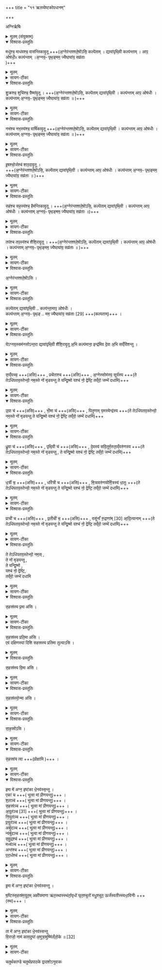 +++
title = "११ ऋतव्येष्टकोपधानम्"

+++

अग्निर्ऋषिः

<details><summary>मूलम् (संयुक्तम्)</summary>

मधु॑श्च॒ माध॑वश्च॒ वास॑न्तिकावृ॒तू शु॒क्रश्च॒ शुचि॑श्च॒ ग्रैष्मा॑वृ॒तू नभ॑श्च नभ॒स्य॑श्च॒ वार्षि॑कावृ॒तू इ॒षश्चो॒र्जश्च॑ शार॒दावृ॒तू सह॑श्च सह॒स्य॑श्च॒ हैम॑न्तिकावृ॒तू तप॑श्च तप॒स्य॑श्च शैशि॒रावृ॒तू अ॒ग्नेर॑न्तश्श्ले॒षो॑ऽसि॒ कल्पे॑ता॒न्द्यावा॑पृथि॒वी कल्प॑न्ता॒माप॒ ओष॑धी॒ᳵ कल्प॑न्ताम॒ग्नय॒ᳶ पृथ॒ङ्मम॒ ज्यैष्ठ्या॑य॒ सव्र॑ताः [29]  ये॑ऽग्नय॒स्सम॑नसोऽन्त॒रा द्यावा॑पृथि॒वी शै॑शि॒रावृ॒तू अ॒भि कल्प॑माना॒ इन्द्र॑मिव दे॒वा अ॒भि सव्ँवि॑शन्तु स॒य्ँयच्च॒ प्रचे॑ताश्चा॒ग्नेस्सोम॑स्य॒ सूर्य॑स्यो॒ग्रा च॑ भी॒मा च॑ पितृ॒णाय्ँय॒मस्येन्द्र॑स्य ध्रु॒वा च॑ पृथि॒वी च॑ दे॒वस्य॑ सवि॒तुर्म॒रुता॒व्ँवरु॑णस्य ध॒र्त्री च॒ धरि॑त्री च मि॒त्रावरु॑णयोर्मि॒त्रस्य॑ धा॒तुᳶ प्राची॑ च प्र॒तीची॑ च॒ वसू॑नाँरु॒द्राणा॑म् [30]  आ॒दि॒त्याना॒न्ते तेऽधि॑पतय॒स्तेभ्यो॒ नम॒स्ते नो॑ मृडयन्तु॒ ते यन्द्वि॒ष्मो यश्च॑ नो॒ द्वेष्टि॒ तव्ँवो॒ जम्भे॑ दधामि स॒हस्र॑स्य प्र॒मा अ॑सि स॒हस्र॑स्य प्रति॒मा अ॑सि स॒हस्र॑स्य वि॒मा अ॑सि स॒हस्र॑स्यो॒न्मा अ॑सि साह॒स्रो॑ऽसि स॒हस्रा॑य त्वे॒मा मे॑ अग्न॒ इष्ट॑का धे॒नव॑स्स॒न्त्वेका॑ च श॒तञ्च॑ स॒हस्र॑ञ्चा॒युत॑ञ्च [31]  नि॒युत॑ञ्च प्र॒युत॒ञ्चार्बु॑दञ्च॒ न्य॑र्बुदञ्च समु॒द्रश्च॒ मध्य॒ञ्चान्त॑श्च परा॒र्धश्चे॒मा मे॑ अग्न॒ इष्ट॑का धे॒नव॑स्सन्तु ष॒ष्टिस्स॒हस्र॑म॒युत॒मक्षी॑यमाणा ऋत॒स्थास्स्थ॑र्ता॒वृधो॑ घृत॒श्चुतो॑ मधु॒श्चुत॒ ऊर्ज॑स्वतीस्स्वधा॒विनी॒स्ता मे॑ अग्न॒ इष्ट॑का धे॒नव॑स्सन्तु वि॒राजो॒ नाम॑ काम॒दुघा॑ अ॒मुत्रा॒मुष्मि॑ल्ँलो॒के ॥  
[32]   
</details>

<details open><summary>विश्वास-प्रस्तुतिः</summary>

मधु॑श्च॒ माध॑वश्च॒ वास॑न्तिकावृ॒तू
+++(अ॒ग्नेर॑न्तश्श्ले॒षो॑ऽसि॒ कल्पे॑ताम् ।  द्यावा॑पृथि॒वी कल्प॑न्ताम्  ।  आप॒ ओष॑धी॒ᳵ कल्प॑न्ताम् ।अ॒ग्नय॒ᳶ पृथ॒ङ्मम॒ ज्यैष्ठ्या॑य॒ सव्र॑ताः  
)+++
</details>

<details><summary>मूलम्</summary>

मधु॑श्च॒ माध॑वश्च॒ वास॑न्तिकावृ॒तू
+++(अ॒ग्नेर॑न्तश्श्ले॒षो॑ऽसि॒ कल्पे॑ताम् ।  द्यावा॑पृथि॒वी कल्प॑न्ताम्  ।  आप॒ ओष॑धी॒ᳵ कल्प॑न्ताम् ।अ॒ग्नय॒ᳶ पृथ॒ङ्मम॒ ज्यैष्ठ्या॑य॒ सव्र॑ताः  
)+++
</details>

<details><summary>सायण-टीका</summary>

(अथ चतुर्थाष्टके चतुर्थप्रपाठके एकादशोऽनुवाकः) ।  
दशमेऽनुवाके नक्षत्रेष्टका उक्ताः ।  
अथैकादश ऋतव्याख्या इष्टका उच्यन्ते।  
कल्पः—“मधुश्च भाधवश्चेति द्वे ऋतव्ये समानतया द्वे देवते” इति ।  
पाठस्तु— मधुश्च माधवश्चेति ।  
मधुश्चैता मासः ।  
माधवो वैशाखो मासः ।  
तावुभौ वसन्तसंबन्धिनावृत्ववयवौ ।  
यद्यप्येतौ द्वौ मन्त्रौ तथाऽपि सहपठितत्वात्तया देवतयेति शेषं सकृदेवोच्चार्य द्वे इष्टके प्रथमचितावुपदध्यात् ।  
</details>

<details open><summary>विश्वास-प्रस्तुतिः</summary>

शु॒क्रश्च॒ शुचि॑श्च॒ ग्रैष्मा॑वृ॒तू ।
+++(अ॒ग्नेर॑न्तश्श्ले॒षो॑ऽसि॒,  कल्पे॑ताम् द्यावा॑पृथि॒वी । कल्प॑न्ताम् आप॒ ओष॑धीः । कल्प॑न्ताम् अ॒ग्नय॒ᳶ पृथ॒ङ्मम॒ ज्यैष्ठ्या॑य॒ सव्र॑ताः ॥  )+++
</details>

<details><summary>मूलम्</summary>

शु॒क्रश्च॒ शुचि॑श्च॒ ग्रैष्मा॑वृ॒तू ।
+++(अ॒ग्नेर॑न्तश्श्ले॒षो॑ऽसि॒,  कल्पे॑ताम् द्यावा॑पृथि॒वी । कल्प॑न्ताम् आप॒ ओष॑धीः । कल्प॑न्ताम् अ॒ग्नय॒ᳶ पृथ॒ङ्मम॒ ज्यैष्ठ्या॑य॒ सव्र॑ताः ॥  )+++
</details>

<details><summary>सायण-टीका</summary>

कल्पः—“शुक्रश्च शुचिश्चेति द्वे ऋतव्ये समानतया द्वे देवते” इति ।  
पाठस्तु— शुक्रश्च सुचिश्चेति ।  
शुक्रो ज्येष्ठः ।  
शुचिरषाढः ।  
तावभौ ग्रीष्मसंबन्धिनावृत्ववयवौ एतने मन्त्रेण द्वितीयस्यां चितौ द्व उपदध्यात् ।  
</details>

<details open><summary>विश्वास-प्रस्तुतिः</summary>

नभ॑श्च नभ॒स्य॑श्च॒ वार्षि॑कावृ॒तू
+++(अ॒ग्नेर॑न्तश्श्ले॒षो॑ऽसि॒,  कल्पे॑ताम् द्यावा॑पृथि॒वी । कल्प॑न्ताम् आप॒ ओष॑धीः । कल्प॑न्ताम् अ॒ग्नय॒ᳶ पृथ॒ङ्मम॒ ज्यैष्ठ्या॑य॒ सव्र॑ताः ॥ )+++
</details>

<details><summary>मूलम्</summary>

नभ॑श्च नभ॒स्य॑श्च॒ वार्षि॑कावृ॒तू
+++(अ॒ग्नेर॑न्तश्श्ले॒षो॑ऽसि॒,  कल्पे॑ताम् द्यावा॑पृथि॒वी । कल्प॑न्ताम् आप॒ ओष॑धीः । कल्प॑न्ताम् अ॒ग्नय॒ᳶ पृथ॒ङ्मम॒ ज्यैष्ठ्या॑य॒ सव्र॑ताः ॥ )+++
</details>

<details><summary>सायण-टीका</summary>

कल्पः—नमश्च नमस्यश्चेति चतस्र ऋतव्या द्वे द्वे समानतया देवते” इति ।  
पाठस्तु— नभश्च नभस्यश्चेति ।  
नभः श्रावणः ।  
नमस्यो भाद्रपदः ।  
तावुभौ वर्षाणां संवन्धिनावृत्ववयवौ ।   
</details>

<details open><summary>विश्वास-प्रस्तुतिः</summary>

इ॒षश्चो॒र्जश्च॑ शार॒दावृ॒तू ।  
+++(अ॒ग्नेर॑न्तश्श्ले॒षो॑ऽसि॒,  कल्पे॑ताम् द्यावा॑पृथि॒वी । कल्प॑न्ताम् आप॒ ओष॑धीः । कल्प॑न्ताम् अ॒ग्नय॒ᳶ पृथ॒ङ्मम॒ ज्यैष्ठ्या॑य॒ सव्र॑ताः ॥ )+++
</details>

<details><summary>मूलम्</summary>

इ॒षश्चो॒र्जश्च॑ शार॒दावृ॒तू ।  
+++(अ॒ग्नेर॑न्तश्श्ले॒षो॑ऽसि॒,  कल्पे॑ताम् द्यावा॑पृथि॒वी । कल्प॑न्ताम् आप॒ ओष॑धीः । कल्प॑न्ताम् अ॒ग्नय॒ᳶ पृथ॒ङ्मम॒ ज्यैष्ठ्या॑य॒ सव्र॑ताः ॥ )+++
</details>

<details><summary>सायण-टीका</summary>

इष आश्वयुजः ।  
ऊर्जः कार्तिकः ।  
तावुभौ शर त्संबन्धिनावृत्ववयवौ ।  
एतन्मन्त्रसाध्याश्चतस्र इष्टका मध्यमचितावुपदध्यात् ।  
</details>

<details open><summary>विश्वास-प्रस्तुतिः</summary>

सह॑श्च सह॒स्य॑श्च॒ हैम॑न्तिकावृ॒तू ।
+++(अ॒ग्नेर॑न्तश्श्ले॒षो॑ऽसि॒,  कल्पे॑ताम् द्यावा॑पृथि॒वी । कल्प॑न्ताम् आप॒ ओष॑धीः । कल्प॑न्ताम् अ॒ग्नय॒ᳶ पृथ॒ङ्मम॒ ज्यैष्ठ्या॑य॒ सव्र॑ताः ॥)+++
</details>

<details><summary>मूलम्</summary>

सह॑श्च सह॒स्य॑श्च॒ हैम॑न्तिकावृ॒तू ।
+++(अ॒ग्नेर॑न्तश्श्ले॒षो॑ऽसि॒,  कल्पे॑ताम् द्यावा॑पृथि॒वी । कल्प॑न्ताम् आप॒ ओष॑धीः । कल्प॑न्ताम् अ॒ग्नय॒ᳶ पृथ॒ङ्मम॒ ज्यैष्ठ्या॑य॒ सव्र॑ताः ॥)+++
</details>

<details><summary>सायण-टीका</summary>

कल्पः—“सहश्च सहस्यश्चेति द्वे ऋतव्ये समानतया (द्वे) देवते” इति ।  
पाठस्तु— सहश्च सहस्यश्चेति ।  
सहो मार्गशीर्षः ।  
सहस्यः पौषः ।  
तावुभौ हेमन्तसंबन्धिनावृत्ववयवौ ।  
एतमन्त्रसाध्ये द्वे इष्टके चतुर्थ्यां चितावुपदध्यात् ।   
</details>

<details open><summary>विश्वास-प्रस्तुतिः</summary>

तप॑श्च तप॒स्य॑श्च शैशि॒रावृ॒तू ।
+++(अ॒ग्नेर॑न्तश्श्ले॒षो॑ऽसि॒,  कल्पे॑ताम् द्यावा॑पृथि॒वी । कल्प॑न्ताम् आप॒ ओष॑धीः । कल्प॑न्ताम् अ॒ग्नय॒ᳶ पृथ॒ङ्मम॒ ज्यैष्ठ्या॑य॒ सव्र॑ताः ॥ )+++
</details>

<details><summary>मूलम्</summary>

तप॑श्च तप॒स्य॑श्च शैशि॒रावृ॒तू ।
+++(अ॒ग्नेर॑न्तश्श्ले॒षो॑ऽसि॒,  कल्पे॑ताम् द्यावा॑पृथि॒वी । कल्प॑न्ताम् आप॒ ओष॑धीः । कल्प॑न्ताम् अ॒ग्नय॒ᳶ पृथ॒ङ्मम॒ ज्यैष्ठ्या॑य॒ सव्र॑ताः ॥ )+++
</details>

<details><summary>सायण-टीका</summary>

कल्पः—“तपश्च तपस्यश्चेति द्वे ऋतव्ये समानतया द्वे देवते” इति ।  
पाठस्तु— 		तपश्च तपश्यश्चेति ।  
तपो माघः ।  
तपस्यः फाल्गुनः ।  
एतावुभौ  शिशिरसंबन्धिनावृत्ववयवौ ।  
एतमन्त्रसाध्ये द्वे इष्टके पञ्चम्यां चितावुपदध्यात् ।    २०९६
</details>

<details open><summary>विश्वास-प्रस्तुतिः</summary>

अ॒ग्नेर॑न्तश्श्ले॒षो॑ऽसि ।  
</details>

<details><summary>मूलम्</summary>

अ॒ग्नेर॑न्तश्श्ले॒षो॑ऽसि ।  
</details>

<details><summary>सायण-टीका</summary>

अथ सर्वेष्वप्यनुपञ्जनीयं मन्त्रशेषमाह— अग्नेरन्त इति ।  
हे ऋतुविशेष त्वं चीयमानस्याग्नेरन्तःश्लेषोऽसि ।
</details>

<details open><summary>विश्वास-प्रस्तुतिः</summary>

कल्पे॑ताम् द्यावा॑पृथि॒वी ..
कल्प॑न्ता॒माप॒ ओष॑धीः ।  
कल्प॑न्ताम् अ॒ग्नय॒ᳶ पृथ॒ङ् ..
मम॒ ज्यैष्ठ्या॑य॒ सव्र॑ताः [29] +++(कल्पताम्)+++ ।
</details>

<details><summary>मूलम्</summary>

कल्पे॑ताम् द्यावा॑पृथि॒वी ..
कल्प॑न्ता॒माप॒ ओष॑धीः ।  
कल्प॑न्ताम् अ॒ग्नय॒ᳶ पृथ॒ङ् ..
मम॒ ज्यैष्ठ्या॑य॒ सव्र॑ताः [29] +++(कल्पताम्)+++ ।
</details>

<details><summary>सायण-टीका</summary>

यथा कुड्यस्यान्तर्दार्ढ्यार्थं काष्ठपाशाणादयः श्लिष्यन्ते तद्वान्मप्राग्निं चिन्वतो यजमानस्य ज्यैष्ठ्यायोत्कर्षार्थमिमे द्यावापृथिव्यौ कल्पेतां स्वोचितमुपकारं संपादयताम् ।  
समानं व्रतं कर्म येषां ते सव्रता एकस्मिकर्मण्यवस्थिता आवहनीयाद्यग्नयोऽपि पृथक्कल्पतां स्वस्वोचितव्यापारं संपादयन्तु ।
</details>

<details open><summary>विश्वास-प्रस्तुतिः</summary>

ये॑ऽग्नय॒स्सम॑नसोऽन्त॒रा द्यावा॑पृथि॒वी शै॑शि॒रावृ॒तू अ॒भि कल्प॑माना॒ इन्द्र॑मिव दे॒वा अ॒भि सव्ँवि॑शन्तु ।  
</details>

<details><summary>मूलम्</summary>

ये॑ऽग्नय॒स्सम॑नसोऽन्त॒रा द्यावा॑पृथि॒वी शै॑शि॒रावृ॒तू अ॒भि कल्प॑माना॒ इन्द्र॑मिव दे॒वा अ॒भि सव्ँवि॑शन्तु ।  
</details>

<details><summary>सायण-टीका</summary>

किंच द्यावापृथिवी अन्तरा द्यावा पृथिव्योर्मध्ये वर्तमानाः समनस एकमनस्का येऽग्नयस्ते सर्वेऽपि शिशिरसंबन्धि नावृत्ववयवावभिकल्पमानाः सर्वतः संपादयन्तु एतत्कर्माभिसंविशन्तु ।  
इन्द्रमिब देवा यथाऽन्ये सर्वे देवा इन्द्रमभितः सेवन्ते तद्वत् ।  
हे इष्टके ईदृगृतुस्वरूपां त्वामुपदधामीति तात्पर्यार्थः ।  
यदा वसन्ताद्यृतुमन्त्र* शेषत्वेनायं पठ्यते तदानीं शैशिरावृतू शैशिरसमानौ वासन्तिकावृवू इत्याद्यर्थो व्याख्येयः ।  
एतन्मन्त्रसाध्यमुपधानं विधत्ते–  
“ऋतव्या उप दधात्यृतूनां क्लृप्त्यै द्वंद्वमुप दधाति तस्माद्द्वंद्वभृतवः” (सं. का. ५ प्र. ४ अ. २) इति।  
यस्मादिष्टकयोद्वंर्द्वंमुपधीयते तस्मान्मासयोर्द्वयमृतुस्वरूपं भवति ।  
मध्यमचितौ चतुष्टयोपधानं विधत्ते– “अधृतेव वा एषा यन्मध्यामा चितिरन्तरिक्षामिव वा एषा द्वंद्वमन्यासु चि तीषूप दधाति चतस्रो मध्ये धृत्यै” (सं. का. ५ प्र. ४ अ. २) इति।  
यैषा मध्यमा चित्तिः सेयं भूमिं न स्पृशति, नापि दिवं, तस्मादियमघृते वाऽऽधाररहितेव तिष्ठति ।  
अत एवान्तरिक्षसमाना ।  
तस्मादन्यासु चिप्तीषु द्वंद्व मात्रोपधानेऽप्यस्यां चितौ धारणार्थं चतस्र उपध्यात् ।  
अथ सर्वर्तव्याः सामान्येन प्रशंसति—
“अन्तःश्लेषणं वा एताश्चितीनां यदृतव्या यदृतव्या उपदधाति चितीनां विधृत्यै” [सं. का. ५ प्र. ४ अ. २] इति।  

- * आदर्शपुस्तकेषु “मन्त्रविशेषत्वेन” इति पाठः ।  
स प्रामादिकः ।  

२०९७ यथा कुड्यादेर्दृढधारणाय पाषाणाद्यन्तःश्लेषणं तथा चितीनां दृडधारणाय ऋतव्या उपदध्यात् ।  
एतासामृतव्यानामुपरि शैवालस्योपधानं विधत्ते— “अवकामनूप दधात्येषा वा अग्नेर्योनि सयोनिमेवाग्निः चिनुते” [सं. का. ५ प्र. ४ अ. २] इति।  
उदकजन्मां शैवालापरपर्यायामवकामुपर्युपदध्यात् ।  
आपो ह्यग्रेः स्थानं, “स निलायत सोऽपः प्राविशत्’ इति श्रुत्यन्तरात् ।  
अवका च जलस्य कार्यत्वाज्ज लवदग्नेर्योनिः ।   अतस्तदुपधानेन सयोनिमेवाग्निं चितवान्भवति ।  
प्रकारान्तरेणावकासहिता ऋतव्यास्तद्वेदनं च प्रशंसति–
“उवाच ह विश्वामित्रोऽददित्स ब्रह्मणाऽन्नं यस्यैता उपधीयान्तै य उ चैना एवं वेददिति” (सं. का. ५ प्र. ४ अ. २) इति।  
यस्य यजमानस्यावकायुक्ता ऋतव्या उप धीयन्ते, योऽप्येता जानाति स उपधाता च ब्रह्मणा मुख्यया ब्राह्मणवृत्त्याऽन्नमददित्सर्वथाऽप्यन्नं भक्षयत्येवेति विश्वामित्रः स हायमुवाच ।   तस्मादेताः स्तुत्या इत्यर्थः ।  
</details>

<details open><summary>विश्वास-प्रस्तुतिः</summary>

स॒य्ँयच्च॒ +++(असि)+++ ,  प्रचे॑ताश्च +++(असि)+++ ,  अ॒ग्नेस्सोम॑स्य॒ सूर्य॑स्य +++(ते तेऽधि॑पतय॒स्तेभ्यो॒ नम॒स्ते नो॑ मृडयन्तु ते यन्द्वि॒ष्मो यश्च॑ नो॒ द्वेष्टि॒ तव्ँवो॒ जम्भे॑ दधामि)+++
</details>

<details><summary>मूलम्</summary>

स॒य्ँयच्च॒ +++(असि)+++ ,  प्रचे॑ताश्च +++(असि)+++ ,  अ॒ग्नेस्सोम॑स्य॒ सूर्य॑स्य +++(ते तेऽधि॑पतय॒स्तेभ्यो॒ नम॒स्ते नो॑ मृडयन्तु ते यन्द्वि॒ष्मो यश्च॑ नो॒ द्वेष्टि॒ तव्ँवो॒ जम्भे॑ दधामि)+++
</details>

<details><summary>सायण-टीका</summary>

कल्पः—“अथ यो न प्रतितिष्ठेत्स ऋतुमारभमाण एकचित्तीकमेव चिन्वीत संयच्च प्रचेताश्चेति पञ्च नानामन्त्रा उत्तरवेद्यामुपदध्यात्” इति।  
तत्र प्रथमेष्टकामन्त्रमाह— संयच्च प्रचेता इति ।   अग्निसोमसूर्याणां संयत्संयमनकारणं यदस्ति, प्रचेताः प्रकाशज्ञानहेतुश्च योऽस्ति, हे इष्टके तदुभयरूपा त्वमसि ।   
</details>

<details open><summary>विश्वास-प्रस्तुतिः</summary>

उ॒ग्रा च॑ +++(असि)+++ , भी॒मा च॑ +++(असि)+++ , पितृ॒णाम् य॒मस्येन्द्र॑स्य +++(ते तेऽधि॑पतय॒स्तेभ्यो॒ नम॒स्ते नो॑ मृडयन्तु ते यन्द्वि॒ष्मो यश्च॑ नो॒ द्वेष्टि॒ तव्ँवो॒ जम्भे॑ दधामि)+++
</details>

<details><summary>मूलम्</summary>

उ॒ग्रा च॑ +++(असि)+++ , भी॒मा च॑ +++(असि)+++ , पितृ॒णाम् य॒मस्येन्द्र॑स्य +++(ते तेऽधि॑पतय॒स्तेभ्यो॒ नम॒स्ते नो॑ मृडयन्तु ते यन्द्वि॒ष्मो यश्च॑ नो॒ द्वेष्टि॒ तव्ँवो॒ जम्भे॑ दधामि)+++
</details>

<details><summary>सायण-टीका</summary>

अथ द्वितीये ष्ठकामन्त्रमाह— उग्रा च मीमेति ।   पित्रादीनां येयमुग्रा ताडनादिशक्तिर्या च भीमा भयं करशक्तिस्तवुभयरूपा त्वमसि ।  
</details>

<details open><summary>विश्वास-प्रस्तुतिः</summary>

ध्रु॒वा च॑ +++(असि)+++ , पृथि॒वी च॑ +++(असि)+++ ,  दे॒वस्य॑ सवि॒तुर्म॒रुता॒व्ँवरु॑णस्य +++(ते तेऽधि॑पतय॒स्तेभ्यो॒ नम॒स्ते नो॑ मृडयन्तु , ते यन्द्वि॒ष्मो यश्च॑ नो॒ द्वेष्टि॒ तव्ँवो॒ जम्भे॑ दधामि)+++
</details>

<details><summary>मूलम्</summary>

ध्रु॒वा च॑ +++(असि)+++ , पृथि॒वी च॑ +++(असि)+++ ,  दे॒वस्य॑ सवि॒तुर्म॒रुता॒व्ँवरु॑णस्य +++(ते तेऽधि॑पतय॒स्तेभ्यो॒ नम॒स्ते नो॑ मृडयन्तु , ते यन्द्वि॒ष्मो यश्च॑ नो॒ द्वेष्टि॒ तव्ँवो॒ जम्भे॑ दधामि)+++
</details>

<details><summary>सायण-टीका</summary>

अथ तृतीयेष्टकामन्त्रमाह— घ्रुवा च पृथिवीति ।   सवित्रादीनां या ध्रुवा स्थिरा शक्तिर्या च पृथिवी विस्तीर्णा शक्तिस्तदुभयरूपा त्वमसि ।   
</details>

<details open><summary>विश्वास-प्रस्तुतिः</summary>

ध॒र्त्री च॒ +++(असि)+++ , धरि॑त्री च +++(असि)+++ ,  मि॒त्रावरु॑णयोर्मि॒त्रस्य॑ धा॒तुः +++(ते तेऽधि॑पतय॒स्तेभ्यो॒ नम॒स्ते नो॑ मृडयन्तु ते यन्द्वि॒ष्मो यश्च॑ नो॒ द्वेष्टि॒ तव्ँवो॒ जम्भे॑ दधामि)+++
</details>

<details><summary>मूलम्</summary>

ध॒र्त्री च॒ +++(असि)+++ , धरि॑त्री च +++(असि)+++ ,  मि॒त्रावरु॑णयोर्मि॒त्रस्य॑ धा॒तुः +++(ते तेऽधि॑पतय॒स्तेभ्यो॒ नम॒स्ते नो॑ मृडयन्तु ते यन्द्वि॒ष्मो यश्च॑ नो॒ द्वेष्टि॒ तव्ँवो॒ जम्भे॑ दधामि)+++
</details>

<details><summary>सायण-टीका</summary>

अथ चतुर्थेष्टकामन्त्रमाह—  २०९८ धर्त्री च धरित्रीति ।   मित्रावरुणादीनां या धारणसक्तिर्या च परप्रेरणारूपा धारयितृत्वशक्तिस्तदुभयरूपा त्वमसि ।   
</details>

<details open><summary>विश्वास-प्रस्तुतिः</summary>

प्राची॑ च +++(असि)+++ ,  प्र॒तीची॑ च॒ +++(असि)+++ , वसू॑नाँ रु॒द्राणा॑म् [30]  आ॒दि॒त्यानाम्  +++(ते तेऽधि॑पतय॒स्तेभ्यो॒ नम॒स्ते नो॑ मृडयन्तु ते यन्द्वि॒ष्मो यश्च॑ नो॒ द्वेष्टि॒ तव्ँवो॒ जम्भे॑ दधामि)+++
</details>

<details><summary>मूलम्</summary>

प्राची॑ च +++(असि)+++ ,  प्र॒तीची॑ च॒ +++(असि)+++ , वसू॑नाँ रु॒द्राणा॑म् [30]  आ॒दि॒त्यानाम्  +++(ते तेऽधि॑पतय॒स्तेभ्यो॒ नम॒स्ते नो॑ मृडयन्तु ते यन्द्वि॒ष्मो यश्च॑ नो॒ द्वेष्टि॒ तव्ँवो॒ जम्भे॑ दधामि)+++
</details>

<details><summary>सायण-टीका</summary>

अथ पञ्चमेष्टकामन्त्रमाह— प्राची च प्रतीचीति ।   वस्यादीनां प्राग्वर्तिनी या शक्तिर्या च प्रतीचीदि (त्यग्दि) ग्वर्तिनी तयोर्हि दिशोः सर्वे प्राणिन एतदाज्ञामनुसृत्यैव वर्तन्ते ।   हे ईष्टके तथाविधशक्तिरूपा त्वमसि ।   
</details>

<details open><summary>विश्वास-प्रस्तुतिः</summary>

ते तेऽधि॑पतय॒स्तेभ्यो॒ नम॒स् ,  
ते नो॑ मृडयन्तु ,  
ते यन्द्वि॒ष्मो ,  
यश्च॑ नो॒ द्वेष्टि॒,  
तव्ँवो॒ जम्भे॑ दधामि  
</details>

<details><summary>मूलम्</summary>

ते तेऽधि॑पतय॒स्तेभ्यो॒ नम॒स् ,  
ते नो॑ मृडयन्तु ,  
ते यन्द्वि॒ष्मो ,  
यश्च॑ नो॒ द्वेष्टि॒,  
तव्ँवो॒ जम्भे॑ दधामि  
</details>

<details><summary>सायण-टीका</summary>

अथ सर्वेष्वप्यनुषञ्जनीयं मन्त्रशेषमाह— ते तेऽधिपतय इति ।   तेऽग्निसोमादयस्तत्तन्मन्त्रोक्ता देवा हे इष्टके ते तवाधिकं पालयितारः ।   
तेऽम्यो नम इत्यादिकं तु पञ्चचोडामन्त्रवद्व्याख्येयम् ।  
ता एता इष्टका षष्ठचितौ विधातुमादौ षष्ठीं चितिं विधत्ते– “संवत्सरो वा एतं प्रतिष्ठायै नुदते योऽग्निं चित्वा न प्रतितिष्ठति पञ्च पूर्वाश्चितयो भवन्त्यथ षष्ठीं चितिं चिनुते पढ्वा ऋतवः संवत्सर शतुष्वेव संवत्सरे प्रति तिष्ठति” (सं. का. ५ प्र. ४ अ. २) इति।  
यो यजमानः पूर्वोक्तप्रकारेण पञ्चचितीकमग्निं चित्वाऽप्युत्तरक्रत्वनुष्ठानाय द्रव्यादिसंपत्तिरूपां प्रतिष्ठां न प्राप्नोति, एतं यजमानं संवत्सराभिमानी देवः प्रतिष्ठाया अपनुदते ।   तथा सति याः पूर्वाः पञ्च चितय आसंस्ताभिः प्रतिष्ठाया अलाभात्तदपेक्षया येयं चितिः षष्ठी तां चिनुयात् ।   षट्संख्यया बूद्धिस्था ऋतवः ।   तद्द्वारा संवत्सरे प्रतितिष्ठति।  
षष्ठीं चितिं विधाय तत्र संयच्चेत्यादिमन्त्रसाध्यमुपधानं विधत्ते– “एता वा अधिपत्नीर्नामेष्टका यस्यैता उपधीयन्तेऽधिपतिरेव समानानां भवति” (सं. का. ५ प्र. ४ अ. २) इति।  
अधिपतिशब्दयुक्तैर्मंत्रैरुपधेया इष्टका श्रधिपत्न्यः ।   तदुपधानेन स्वसमानानां पुरुषाणां स्वयमधिपतिर्भवति ।   उपधानाकाले ध्यानविशेषं विधत्ते— “यं द्विष्यात्तमुपदधद्ध्यायेदेताभ्य एवैनं देवताभ्य आ वृश्चति ताजगार्ति मार्छति” (सं. का. ५ प्र. ४ अ. २) इति।  
एतद्वाक्यं पञ्चचोडाब्राह्मणवद्व्याख्येयम् ।  
</details>

<details open><summary>विश्वास-प्रस्तुतिः</summary>

स॒हस्र॑स्य प्र॒मा अ॑सि ।  
</details>

<details><summary>मूलम्</summary>

स॒हस्र॑स्य प्र॒मा अ॑सि ।  
</details>

<details><summary>सायण-टीका</summary>

२०९९ कल्पः—“सहस्रस्य प्रभा असीति सहस्रेण हिरण्यशल्कैरु* र्ध्वस्तिष्ठन्प्रतिदिशमग्निं प्रोक्षति” इति ।   पाठस्तु – सहस्रस्य प्रमेति ।   हे इष्टके प्राच्यां दिशीष्टकासहस्रस्य प्रभा तुल्याऽसि ।  
</details>

<details open><summary>विश्वास-प्रस्तुतिः</summary>

स॒हस्र॑स्य प्रति॒मा अ॑सि ।  
एवं दक्षिणस्यां दिशि सहस्रस्य प्रतिमा तुल्याऽसि ।   
</details>

<details><summary>मूलम्</summary>

स॒हस्र॑स्य प्रति॒मा अ॑सि ।  
एवं दक्षिणस्यां दिशि सहस्रस्य प्रतिमा तुल्याऽसि ।   
</details>

<details open><summary>विश्वास-प्रस्तुतिः</summary>

स॒हस्र॑स्य वि॒मा अ॑सि ।  
</details>

<details><summary>मूलम्</summary>

स॒हस्र॑स्य वि॒मा अ॑सि ।  
</details>

<details><summary>सायण-टीका</summary>

तथा पश्चिमायां दिशि सहस्रस्य विमा तुल्याऽसि ।   
</details>

<details open><summary>विश्वास-प्रस्तुतिः</summary>

स॒हस्र॑स्यो॒न्मा अ॑सि  ।
</details>

<details><summary>मूलम्</summary>

स॒हस्र॑स्यो॒न्मा अ॑सि  ।
</details>

<details><summary>सायण-टीका</summary>

तथोत्तरस्यां दिशि सहस्रस्योन्मा तुल्याऽसि ।
</details>

<details open><summary>विश्वास-प्रस्तुतिः</summary>

सा॒ह॒स्रो॑ऽसि ।
</details>

<details><summary>मूलम्</summary>

सा॒ह॒स्रो॑ऽसि ।
</details>

<details><summary>सायण-टीका</summary>

हे चित्याग्ने त्वमूर्ध्वायां दिशि सहस्त्रसंबन्ध्यसि ।   
</details>

<details open><summary>विश्वास-प्रस्तुतिः</summary>

स॒हस्रा॑य त्वा +++(प्रोक्षामि )+++ ।
</details>

<details><summary>मूलम्</summary>

स॒हस्रा॑य त्वा +++(प्रोक्षामि )+++ ।
</details>

<details><summary>सायण-टीका</summary>

अतः सहस्त्राय सहस्त्रसंख्याकफलसिद्ध्यर्थं त्वां प्रोक्षामि ।   
एतन्मन्त्रसाध्यं प्रोक्षणं विधत्ते— “अङ्गिरसः सुवर्गं लोकं यन्तो या यज्ञस्य निष्कृतिरासीत्तामृमिभ्यः प्रत्यौहन्तद्धिरण्यमभवद्यद्धिरण्यशल्कैः प्रोक्षवि यज्ञस्य निष्कृत्या अथो भेषजमेवास्मै करोत्यथो रूपेणैवैनँ समर्धयत्यथो हिरण्यज्योतिपेव सुवर्गं लोकमेति” (सं. का. ५ प्र. ४ अ. २) इति।  
अङ्गिरसो महर्षयः कर्मानुष्ठायिनो यदा स्वर्गं गतास्तदानीं यज्ञस्य यन्मूल्यं स्वाधीनत्वकारणसाधनद्रव्यं तदप्येभ्य ऋषिभ्यः प्रददः ।   तच्च द्रव्यं हिरण्यमभवत् ।   ततो हिरण्यशल्कैर्हस्तोद्धृतैः सह प्रोक्षणं यत्तन्मूल्यदानेन यज्ञनिष्क्रयार्थं संपद्यते ।   अषि च वैकल्यपरिहाररूपं भेषजमग्न्यर्थं संपादयति ।   अपि च हिरण्यसंबन्धादेनमग्निं रूपसमृद्धं करोति ।   अत एवान्यत्राऽऽम्नात्—“यथा ह वै योषा सुवर्णँ हिरण्यं षेशलं बिभ्रति रूपाण्यास्ते” इति ।   अपि चायं यजमानो हिरण्यरूपेणैव ज्योतिषा मार्गं दृष्ट्वा स्वर्गं प्राप्नोति ।  
तस्मिन्प्रोक्षणे सहस्रस्य प्रमेत्यादिमन्त्रं विनियुङ्क्ते— “साहस्रवता प्रोक्षति साहस्रः प्रजापतिः प्रजापतेराप्त्यै” [सं. का. ५ प्र. ४ अ. २] इति।  
सहस्रोऽसीत्येवं साहस्रशब्दो यस्मिन्प्रोक्षणमन्त्रसंघेऽस्ति सोऽयं साहस्त्र वान्।   प्रजापतिश्च सहस्रसंख्याकजगदुत्पादकत्वात्साहस्रः ।   अतोऽयं मन्त्रः प्रजापतिप्राप्तये भवति ।  
* ख. पुस्तके ‘ऊर्ध्वं तिष्ठन्निति पाठो भवितुं युक्त इति टिप्पणिका’    २१००
</details>

<details open><summary>विश्वास-प्रस्तुतिः</summary>

इमा मे॑ अग्न॒ इष्ट॑का धे॒नव॑स्स॒न्तु ।  
एका॑ च  +++( भूत्वा मां प्रीणयन्तु)+++ ।  
श॒तञ्च॑  +++( भूत्वा मां प्रीणयन्तु)+++ ।   
स॒हस्र॑ञ्च  +++( भूत्वा मां प्रीणयन्तु)+++ ।   
अ॒युत॑ञ्च [31] +++( भूत्वा मां प्रीणयन्तु)+++ ।  
नि॒युत॑ञ्च  +++( भूत्वा मां प्रीणयन्तु)+++ ।  
प्र॒युत॑ञ्च +++( भूत्वा मां प्रीणयन्तु)+++ ।  
अर्बु॑दञ्च  +++( भूत्वा मां प्रीणयन्तु)+++ ।  
न्य॑र्बुदञ्च  +++( भूत्वा मां प्रीणयन्तु)+++ ।  
स॒मु॒द्रश्च॑   +++( भूत्वा मां प्रीणयन्तु)+++ ।  
मध्य॑ञ्च   +++( भूत्वा मां प्रीणयन्तु)+++ ।   
अन्त॑श्च  +++( भूत्वा मां प्रीणयन्तु)+++ ।  
प॒रा॒र्धश्च॑  +++( भूत्वा मां प्रीणयन्तु)+++ ।  
</details>

<details><summary>मूलम्</summary>

इमा मे॑ अग्न॒ इष्ट॑का धे॒नव॑स्स॒न्तु ।  
एका॑ च  +++( भूत्वा मां प्रीणयन्तु)+++ ।  
श॒तञ्च॑  +++( भूत्वा मां प्रीणयन्तु)+++ ।   
स॒हस्र॑ञ्च  +++( भूत्वा मां प्रीणयन्तु)+++ ।   
अ॒युत॑ञ्च [31] +++( भूत्वा मां प्रीणयन्तु)+++ ।  
नि॒युत॑ञ्च  +++( भूत्वा मां प्रीणयन्तु)+++ ।  
प्र॒युत॑ञ्च +++( भूत्वा मां प्रीणयन्तु)+++ ।  
अर्बु॑दञ्च  +++( भूत्वा मां प्रीणयन्तु)+++ ।  
न्य॑र्बुदञ्च  +++( भूत्वा मां प्रीणयन्तु)+++ ।  
स॒मु॒द्रश्च॑   +++( भूत्वा मां प्रीणयन्तु)+++ ।  
मध्य॑ञ्च   +++( भूत्वा मां प्रीणयन्तु)+++ ।   
अन्त॑श्च  +++( भूत्वा मां प्रीणयन्तु)+++ ।  
प॒रा॒र्धश्च॑  +++( भूत्वा मां प्रीणयन्तु)+++ ।  
</details>

<details><summary>सायण-टीका</summary>

कल्पः—इमा मे अग्न इष्टका धेनवः सन्त्वितीष्टका धेनूर्यजमानः कुरुते” इति ।   पाठस्तु— इमा मे अग्न इति ।   हेऽग्न इमा उपहिता इष्टका मे मम धेनवो धेनुवत्प्रीतिहेतवः सन्तु ।   शतादयः परार्धान्ता दशोत्तराः संख्याविशेषाः ।   एकशतसहस्त्रादिसंख्यासंख्येयाः सत्यो मां प्रीणयन्तु ।   यदा ममैकया प्रीतिस्तदा शतं भूत्वेत्येवं सर्वत्र द्रष्टव्यम्।   
</details>

<details open><summary>विश्वास-प्रस्तुतिः</summary>

इ॒मा मे॑ अग्न॒ इष्ट॑का धे॒नव॑स्सन्तु ।  

ष॒ष्टिस्स॒हस्र॑म॒युत॒म्  अक्षी॑यमाणा ऋत॒स्थास्स्थ॑र्ता॒वृधो॑ घृत॒श्चुतो॑ मधु॒श्चुत॒ ऊर्ज॑स्वतीस्स्वधा॒विनीः +++(स्थ)+++ ।  
</details>

<details><summary>मूलम्</summary>

इ॒मा मे॑ अग्न॒ इष्ट॑का धे॒नव॑स्सन्तु ।  

ष॒ष्टिस्स॒हस्र॑म॒युत॒म्  अक्षी॑यमाणा ऋत॒स्थास्स्थ॑र्ता॒वृधो॑ घृत॒श्चुतो॑ मधु॒श्चुत॒ ऊर्ज॑स्वतीस्स्वधा॒विनीः +++(स्थ)+++ ।  
</details>

<details><summary>सायण-टीका</summary>

उत्तरवाक्यसंबन्धार्थमिमा मे अग्न इत्यादेः पुनर्वचनम् ।   हे इष्टका षष्ट्यादिसंख्यासंख्येयाः सत्योऽक्षीयमाणाः क्षयरहिता ऋतस्था यज्ञवर्तिन्यः स्थ, ऋतावृधो यज्ञवर्धयित्र्यो भवत, घृतश्चृतो घृतक्षरणशीला मधुश्चुता मधुररसक्षरणशीला ऊर्जस्वतीर्बलवत्य स्वधाविनीरन्नवत्यश्च स्थ भवथ ।  
</details>

<details open><summary>विश्वास-प्रस्तुतिः</summary>

ता मे॑ अग्न॒ इष्ट॑का धे॒नव॑स्सन्तु  
वि॒राजो॒ नाम॑ काम॒दुघा॑ अ॒मुत्रा॒मुष्मि॑ल्ँलो॒के ॥   [32]  
</details>

<details><summary>मूलम्</summary>

ता मे॑ अग्न॒ इष्ट॑का धे॒नव॑स्सन्तु  
वि॒राजो॒ नाम॑ काम॒दुघा॑ अ॒मुत्रा॒मुष्मि॑ल्ँलो॒के ॥   [32]  
</details>

<details><summary>सायण-टीका</summary>

ता मे अग्न इत्यादि वक्ष्यमाणवाक्यसंबन्धार्थम् ।   विराजो विविधं राजमानाः ।   कामदुघाः कामानां दोग्घ्ऱ्यः ।   अमुत्र सामान्येन स्वर्गमात्रेऽमुष्मिल्ँ लोके विशेषत इन्द्रादिलोके धेनवः सन्त्वित्यन्वयः ।   मन्त्रस्य तात्पर्यं दर्शयति— “इमा मे अग्न इष्टका धेनवः सन्त्वित्याह धेनुरेवैनाः कुरुते ता एनं कामदुघा अमुत्रामुष्मिल्ँ लोक उप तिष्ठन्ते” (सं. का. ५ प्र. ४ अ. २) इति।  
अत्र विनियोगसंग्रहः—   
मधुश्च द्वादशर्तव्या अग्नेरित्यनुषज्यते ।  
संयच्चोग्रा घ्रुवा धर्ती प्राची षञ्चेष्टका इमाः ॥    
षष्ठ्यां चितौ सर्वशेषस्ते त इत्यादिको मतः ।  
सहस्रपञ्चभिर्मन्त्रैर्दिक्षु मध्ये च तां चितिम् ॥    
सहस्रस्वर्णशकलैः प्रोक्ष्ये(क्षे)त्तत इमामि (इ)ति ।  
स्वामी धेनूः करोत्येतास्त्रयोविंशति मन्त्रकाः ॥    
अथ मीमांसा।  
चतुर्थांध्यायस्य चतुर्थंपादे चिन्तितम्–   २१०१ नित्या षष्ठी चितिर्नो वा पञ्त्तापूर्व [ पेक्ष ]त्वतोऽग्रिमः।  
अपवृ*त्तावप्रतिष्ठां निमित्तीकृत्य नोऽग्रिमः॥    
अग्नौ श्रूयते “ योऽग्निं चित्वा न प्रतितिष्ठति पञ्च पूर्वाश्चितयो भवन्त्यथ षष्ठीं चितिं चिनुते ” इति।   लाङ्गलेन कृष्ट व्यामगात्रे भूप्रदेशे नानाविधामिरिष्टकाभिः पक्ष्याकारेण स्थण्डिलं निष्पाद्यते, सेयं चितिः।   तादृश्यः पञ्च चितयः पूर्वाः क्रियन्ते।   अथ षष्ठी चितिः।   तत्र षण्णां पूरणी षष्ठीति व्युत्पत्तौ पूर्वाः पञ्च चितयोऽपेक्ष्यन्ते।   अन्यथा पट्संख्यापूरकत्वासंभवात्।   तस्मादेकप्रयोगनियमादितरचितिवन्नित्येति चेन्मैवम्।   अग्नि चित्वोति पूर्वाभिरेव पञ्चमिश्चितिभिर्नित्यस्याग्निचयनस्य समाप्तौ सत्यां पश्चाद्यो न प्रतितिष्टति असौ षष्ठीं चितिं चिनुत इति कर्तृसमानाधिकृतेन यच्छव्देनाप्रतिष्ठां निमित्तीकृत्य विधानात्षष्ठी नैमित्तिकी।   ततः पञ्चचितीको नित्योऽग्नि र्नैत्तिकस्त्वेकचितीक इति न प्रयोगैक्यं, पूरणप्रत्ययस्तु अभिधानापेक्षयोपषद्यते।   पूर्वाः पञ्च चितयोऽभिहिता अभिधास्यमानां षष्ठीं चितिं चिनुत इति वचनव्यक्तिः॥    
इति श्रीमत्सायणाचार्यविरचिते माधवीये वेदार्थप्रकाशे कृष्णयजुर्वेदीयतैत्तिरीयसंहिताभाष्ये चतुर्थकाण्डे चतुर्थप्रपाठके एकादशोऽनुवाकः ॥     ११॥    
</details>

चतुर्थकाण्डे चतुर्थप्रपाठके द्वादशोऽनुवाकः

